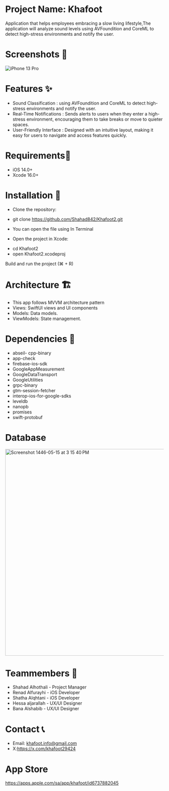 # Project Name: Khafoot
Application that helps employees embracing a slow living lifestyle,The application 
will analyze sound levels using AVFoundition and CoreML to detect high-stress environments and notify the user.



# Screenshots 📱
 ![iPhone 13 Pro](https://github.com/user-attachments/assets/233aeb1c-0a86-41b7-a3e5-90287c223e10)


# Features ✨
* Sound Classification : using AVFoundition and CoreML to detect high-stress environments and notify the user.
* Real-Time Notifications :
Sends alerts to users when they enter a high-stress environment, encouraging them to take breaks or move to quieter spaces.
* User-Friendly Interface :
Designed with an intuitive layout, making it easy for users to navigate and access features quickly.

# Requirements🔧 
* iOS 14.0+
* Xcode 16.0+

# Installation 📲
* Clone the repository:
- git clone https://github.com/Shahad842/Khafoot2.git

* You can open the file using In Terminal
- Open the project in Xcode:
* cd Khafoot2
* open Khafoot2.xcodeproj

Build and run the project (⌘ + R)

# Architecture 🏗️ 
* This app follows MVVM architecture pattern
* Views: SwiftUI views and UI components
* Models: Data models.
* ViewModels: State management.


# Dependencies 🧰
* abseil- cpp-binary 
* app-check
* firebase-ios-sdk
* GoogleAppMeasurement
* GoogleDataTransport
* GoogleUtilities
* grpc-binary
* gtm-session-fetcher
* interop-ios-for-google-sdks
* leveldb
* nanopb
* promises
* swift-protobuf

# Database
<img width="655" alt="Screenshot 1446-05-15 at 3 15 40 PM" src="https://github.com/user-attachments/assets/ae245fd3-c90a-4731-99b8-785420e3a9d6">


# Teammembers 👥
* Shahad Alhothali - Project Manager
* Renad Alfurayhi - iOS Developer 
* Shatha Alqhtani - iOS Developer 
* Hessa aljarallah - UX/UI Designer 
* Bana Alshabib - UX/UI Designer 

# Contact 📞
* Email: khafoot.info@gmail.com
* X:https://x.com/khafoot29424


# App Store 
https://apps.apple.com/sa/app/khafoot/id6737882045
